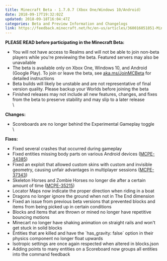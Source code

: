 ```yaml
---
title: Minecraft Beta - 1.7.0.7 (Xbox One/Windows 10/Android)
date: 2018-09-17T19:32:02Z
updated: 2018-09-18T16:04:47Z
categories: Beta and Preview Information and Changelogs
link: https://feedback.minecraft.net/hc/en-us/articles/360016051851-Minecraft-Beta-1-7-0-7-Xbox-One-Windows-10-Android-
---
```


**PLEASE READ before participating in the Minecraft Beta:**

-   You will not have access to Realms and will not be able to join non-beta players while you\'re previewing the beta. Featured servers may also be unavailable
-   The beta is available only on Xbox One, Windows 10, and Android (Google Play). To join or leave the beta, see [aka.ms/JoinMCBeta](http://aka.ms/JoinMCBeta) for detailed instructions
-   Beta builds will likely be unstable and are not representative of final version quality. Please backup your Worlds before joining the beta
-   Finished releases may not include all new features, changes, and fixes from the beta to preserve stability and may slip to a later release\
    \

**Changes:**

-   Scoreboards are no longer behind the Experimental Gameplay toggle\
    \

**Fixes:**

-   Fixed several crashes that occurred during gameplay
-   Fixed entities missing body parts on various Android devices ([MCPE-34385](https://bugs.mojang.com/browse/MCPE-34385))
-   Fixed an exploit that allowed custom skins with custom and invisible geometry, causing unfair advantages in multiplayer sessions ([MCPE-37343](https://bugs.mojang.com/browse/MCPE-37343))
-   Skeleton Horses and Zombie Horses no longer die after a certain amount of time ([MCPE-35215](https://bugs.mojang.com/browse/MCPE-35215))
-   Locator Maps now indicate the proper direction when riding in a boat
-   Dragons no longer ignore the ground when not in The End dimension
-   Fixed an issue from previous beta versions that prevented blocks and items from being picked up in certain conditions
-   Blocks and items that are thrown or mined no longer have repetitive bouncing motions
-   Minecart no longer have shaking animation on straight rails and won\'t get stuck in solid blocks
-   Entities that are killed and have the \`has_gravity: false\` option in their physics component no longer float upwards
-   Isotropic settings are once again respected when altered in blocks.json
-   Adding points to many entities on a Scoreboard now groups all entities into the command feedback
